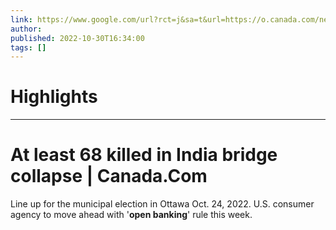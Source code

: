 ```yaml
---
link: https://www.google.com/url?rct=j&sa=t&url=https://o.canada.com/news/world/dozens-killed-in-india-pedestrian-bridge-collapse-minister&ct=ga&cd=CAIyHzVmNjkxZDEzNTU2NWU1MTc6Y29tLmJyOnB0OkJSOkw&usg=AOvVaw3QBXqYI92w-_OLMLdcRc07
author:  
published: 2022-10-30T16:34:00
tags: []
---
```

# Highlights


---
# At least 68 killed in India bridge collapse | Canada.Com
Line up for the municipal election in Ottawa Oct. 24, 2022. U.S. consumer agency to move ahead with '**open banking**' rule this week.